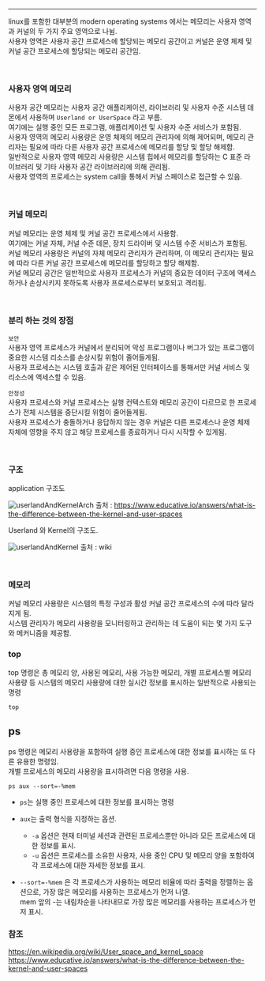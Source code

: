 ****
linux를 포함한 대부분의 modern operating systems 에서는 메모리는 사용자 영역과 커널의 두 가지 주요 영역으로 나뉨. \
사용자 영역은 사용자 공간 프로세스에 할당되는 메모리 공간이고 커널은 운영 체제 및 커널 공간 프로세스에 할당되는 메모리 공간임.

<br>

### 사용자 영역 메모리 
사용자 공간 메모리는 사용자 공간 애플리케이션, 라이브러리 및 사용자 수준 시스템 데몬에서 사용하며 `Userland or UserSpace` 라고 부름.\
여기에는 실행 중인 모든 프로그램, 애플리케이션 및 사용자 수준 서비스가 포함됨. \
사용자 영역의 메모리 사용량은 운영 체제의 메모리 관리자에 의해 제어되며, 메모리 관리자는 필요에 따라 다른 사용자 공간 프로세스에 메모리를 할당 및 할당 해제함. \
일반적으로 사용자 영역 메모리 사용량은 시스템 힙에서 메모리를 할당하는 C 표준 라이브러리 및 기타 사용자 공간 라이브러리에 의해 관리됨. \
사용자 영역의 프로세스는 system call을 통해서 커널 스페이스로 접근할 수 있음.

<br>

### 커널 메모리 
커널 메모리는 운영 체제 및 커널 공간 프로세스에서 사용함. \
여기에는 커널 자체, 커널 수준 데몬, 장치 드라이버 및 시스템 수준 서비스가 포함됨. \
커널 메모리 사용량은 커널의 자체 메모리 관리자가 관리하며, 이 메모리 관리자는 필요에 따라 다른 커널 공간 프로세스에 메모리를 할당하고 할당 해제함. \
커널 메모리 공간은 일반적으로 사용자 프로세스가 커널의 중요한 데이터 구조에 액세스하거나 손상시키지 못하도록 사용자 프로세스로부터 보호되고 격리됨.

<br>

### 분리 하는 것의 장점

`보안` \
사용자 영역 프로세스가 커널에서 분리되어 악성 프로그램이나 버그가 있는 프로그램이 중요한 시스템 리소스를 손상시킬 위험이 줄어들게됨. \
사용자 프로세스는 시스템 호출과 같은 제어된 인터페이스를 통해서만 커널 서비스 및 리소스에 액세스할 수 있음.

`안정성` \
사용자 프로세스와 커널 프로세스는 실행 컨텍스트와 메모리 공간이 다르므로 한 프로세스가 전체 시스템을 중단시킬 위험이 줄어들게됨. \
사용자 프로세스가 충돌하거나 응답하지 않는 경우 커널은 다른 프로세스나 운영 체제 자체에 영향을 주지 않고 해당 프로세스를 종료하거나 다시 시작할 수 있게됨.

<br>

### 구조

application 구조도

![userlandAndKernelArch](https://user-images.githubusercontent.com/61622657/224852563-c45b25fb-ab34-416c-91df-9aa83570733f.png)
출처 : https://www.educative.io/answers/what-is-the-difference-between-the-kernel-and-user-spaces

Userland 와 Kernel의 구조도.

![userlandAndKernel](https://user-images.githubusercontent.com/61622657/224851852-87bf1087-3ca0-4caa-b32a-02c2d88cc1c1.png)
출처 : wiki

<br>

### 메모리

커널 메모리 사용량은 시스템의 특정 구성과 활성 커널 공간 프로세스의 수에 따라 달라지게 됨. \
시스템 관리자가 메모리 사용량을 모니터링하고 관리하는 데 도움이 되는 몇 가지 도구와 메커니즘을 제공함.

### top

top 명령은 총 메모리 양, 사용된 메모리, 사용 가능한 메모리, 개별 프로세스별 메모리 사용량 등 시스템의 메모리 사용량에 대한 실시간 정보를 표시하는 일반적으로 사용되는 명령

```linux
top
```

## ps

ps 명령은 메모리 사용량을 포함하여 실행 중인 프로세스에 대한 정보를 표시하는 또 다른 유용한 명령임. \
개별 프로세스의 메모리 사용량을 표시하려면 다음 명령을 사용.

```linux
ps aux --sort=-%mem
```

- `ps`는 실행 중인 프로세스에 대한 정보를 표시하는 명령
- `aux`는 출력 형식을 지정하는 옵션.
	- ``-a`` 옵션은 현재 터미널 세션과 관련된 프로세스뿐만 아니라 모든 프로세스에 대한 정보를 표시.
	- ``-u`` 옵션은 프로세스를 소유한 사용자, 사용 중인 CPU 및 메모리 양을 포함하여 각 프로세스에 대한 자세한 정보를 표시.

- ``--sort=-%mem`` 은 각 프로세스가 사용하는 메모리 비율에 따라 출력을 정렬하는 옵션으로, 가장 많은 메모리를 사용하는 프로세스가 먼저 나열. \
  mem 앞의 -는 내림차순을 나타내므로 가장 많은 메모리를 사용하는 프로세스가 먼저 표시.


### 참조
https://en.wikipedia.org/wiki/User_space_and_kernel_space \
https://www.educative.io/answers/what-is-the-difference-between-the-kernel-and-user-spaces
